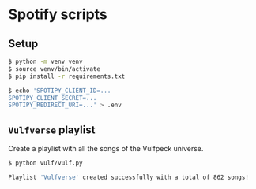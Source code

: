 # Spotify scripts

## Setup
```sh
$ python -m venv venv
$ source venv/bin/activate
$ pip install -r requirements.txt

$ echo 'SPOTIPY_CLIENT_ID=...
SPOTIPY_CLIENT_SECRET=...
SPOTIPY_REDIRECT_URI=...' > .env
```

## `Vulfverse` playlist

Create a playlist with all the songs of the Vulfpeck universe.

```sh
$ python vulf/vulf.py

Playlist 'Vulfverse' created successfully with a total of 862 songs!
```

